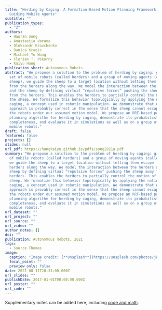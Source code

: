 ```yaml
---
title: "Herding by Caging: A Formation-Based Motion Planning Framework for
  Guiding Mobile Agents"
subtitle: ""
publication_types:
  - "2"
authors:
  - Haoran Song
  - Anastasiia Varava
  - Oleksandr Kravchenko
  - Danica Kragic
  - Michael Yu Wang
  - Florian T. Pokorny
  - Kaiyu Hang
publication_short: Autonomous Robots
abstract: "We propose a solution to the problem of herding by caging: given a
  set of mobile robots (called herders) and a group of moving agents (called
  sheep), we guide the sheep to a target location without letting them escape
  from the herders along the way. We model the interaction between the herders
  and the sheep by defining virtual “repulsive forces” pushing the sheep away
  from the herders. This enables the herders to partially control the motion of
  the sheep. We formalize this behavior topologically by applying the notion of
  caging, a concept used in robotic manipulation. We demonstrate that our
  approach is probably correct in the sense that the sheep cannot escape from
  the robots under our assumed motion model. We propose an RRT-based path
  planning algorithm for herding by caging, demonstrate its probabilistic
  completeness, and evaluate it in simulations as well as on a group of real
  mobile robots."
draft: false
featured: false
projects: []
slides: null
url_pdf: https://hangkaiyu.github.io/pdfs/song2021a.pdf
summary: "We propose a solution to the problem of herding by caging: given a set
  of mobile robots (called herders) and a group of moving agents (called sheep),
  we guide the sheep to a target location without letting them escape from the
  herders along the way. We model the interaction between the herders and the
  sheep by defining virtual “repulsive forces” pushing the sheep away from the
  herders. This enables the herders to partially control the motion of the
  sheep. We formalize this behavior topologically by applying the notion of
  caging, a concept used in robotic manipulation. We demonstrate that our
  approach is provably correct in the sense that the sheep cannot escape from
  the robots under our assumed motion model. We propose an RRT-based path
  planning algorithm for herding by caging, demonstrate its probabilistic
  completeness, and evaluate it in simulations as well as on a group of real
  mobile robots."
url_dataset: ""
url_project: ""
url_source: ""
url_video: ""
author_notes: []
doi: ""
publication: Autonomous Robots, 2021
tags:
  - Source Themes
image:
  caption: "Image credit: [**Unsplash**](https://unsplash.com/photos/jdD8gXaTZsc)"
  focal_point: ""
  preview_only: false
date: 2021-08-11T20:31:00.000Z
url_slides: ""
publishDate: 2017-01-01T00:00:00.000Z
url_poster: ""
url_code: ""
---
```


Supplementary notes can be added here, including [code and math](https://wowchemy.com/docs/content/writing-markdown-latex/).
